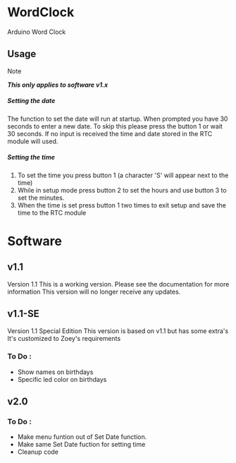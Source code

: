 # WordClock
Arduino Word Clock

## Usage
> [!NOTE]
> ***This only applies to software v1.x***

##### Setting the date
The function to set the date will run at startup.
When prompted you have 30 seconds to enter a new date.
To skip this please press the button 1 or wait 30 seconds.
If no input is received the time and date stored in the RTC module will used.

##### Setting the time
1. To set the time you press button 1 (a character 'S' will appear next to the time)
2. While in setup mode press button 2 to set the hours and use button 3 to set the minutes.
3. When the time is set press button 1 two times to exit setup and save the time to the RTC module


# Software
## v1.1
Version 1.1
This is a working version. Please see the documentation for more information
This version will no longer receive any updates.

## v1.1-SE
Version 1.1 Special Edition
This version is based on v1.1 but has some extra's
It's customized to Zoey's requirements
### To Do :
* Show names on birthdays
* Specific led color on birthdays


## v2.0
### To Do :
* Make menu funtion out of Set Date function.
* Make same Set Date fuction for setting time
* Cleanup code
